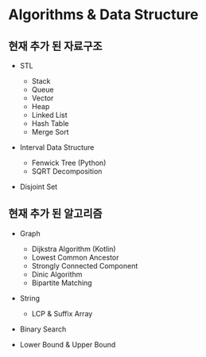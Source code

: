 # Algorithms & Data Structure


## 현재 추가 된 자료구조

- STL
    - Stack    
    - Queue
    - Vector  
    - Heap 
    - Linked List
    - Hash Table
    - Merge Sort

- Interval Data Structure    
    - Fenwick Tree (Python)
    - SQRT Decomposition

- Disjoint Set

## 현재 추가 된 알고리즘

- Graph
    - Dijkstra Algorithm (Kotlin)
    - Lowest Common Ancestor
    - Strongly Connected Component
    - Dinic Algorithm
    - Bipartite Matching

- String
    - LCP & Suffix Array

- Binary Search

- Lower Bound & Upper Bound

